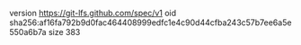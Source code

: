 version https://git-lfs.github.com/spec/v1
oid sha256:af16fa792b9d0fac464408999edfc1e4c90d44cfba243c57b7ee6a5e550a6b7a
size 383
